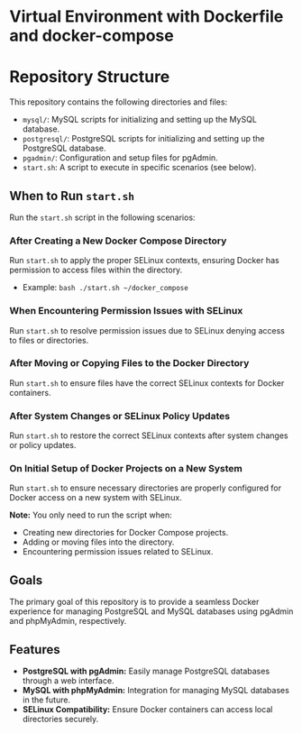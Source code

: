 # Virtual Environment with Dockerfile and docker-compose

# Repository Structure

This repository contains the following directories and files:

- `mysql/`: MySQL scripts for initializing and setting up the MySQL database.
- `postgresql/`: PostgreSQL scripts for initializing and setting up the PostgreSQL database.
- `pgadmin/`: Configuration and setup files for pgAdmin.
- `start.sh`: A script to execute in specific scenarios (see below).

## When to Run `start.sh`

Run the `start.sh` script in the following scenarios:

### After Creating a New Docker Compose Directory

Run `start.sh` to apply the proper SELinux contexts, ensuring Docker has permission to access files within the directory.
- Example: `bash ./start.sh ~/docker_compose`

### When Encountering Permission Issues with SELinux

Run `start.sh` to resolve permission issues due to SELinux denying access to files or directories.

### After Moving or Copying Files to the Docker Directory

Run `start.sh` to ensure files have the correct SELinux contexts for Docker containers.

### After System Changes or SELinux Policy Updates

Run `start.sh` to restore the correct SELinux contexts after system changes or policy updates.

### On Initial Setup of Docker Projects on a New System

Run `start.sh` to ensure necessary directories are properly configured for Docker access on a new system with SELinux.

**Note:** You only need to run the script when:
- Creating new directories for Docker Compose projects.
- Adding or moving files into the directory.
- Encountering permission issues related to SELinux.

## Goals

The primary goal of this repository is to provide a seamless Docker experience for managing PostgreSQL and MySQL databases using pgAdmin and phpMyAdmin, respectively.

## Features

- **PostgreSQL with pgAdmin:** Easily manage PostgreSQL databases through a web interface.
- **MySQL with phpMyAdmin:** Integration for managing MySQL databases in the future.
- **SELinux Compatibility:** Ensure Docker containers can access local directories securely.
